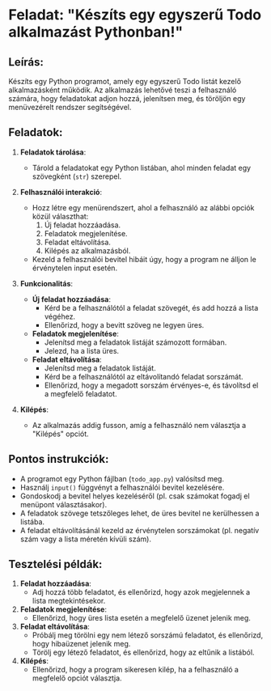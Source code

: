 # Feladat: "Készíts egy egyszerű Todo alkalmazást Pythonban!"

## Leírás:
Készíts egy Python programot, amely egy egyszerű Todo listát kezelő alkalmazásként működik. Az alkalmazás lehetővé teszi a felhasználó számára, hogy feladatokat adjon hozzá, jelenítsen meg, és töröljön egy menüvezérelt rendszer segítségével.

## Feladatok:
1. **Feladatok tárolása**:
   - Tárold a feladatokat egy Python listában, ahol minden feladat egy szövegként (`str`) szerepel.

2. **Felhasználói interakció**:
   - Hozz létre egy menürendszert, ahol a felhasználó az alábbi opciók közül választhat:
     1. Új feladat hozzáadása.
     2. Feladatok megjelenítése.
     3. Feladat eltávolítása.
     4. Kilépés az alkalmazásból.
   - Kezeld a felhasználói bevitel hibáit úgy, hogy a program ne álljon le érvénytelen input esetén.

3. **Funkcionalitás**:
   - **Új feladat hozzáadása**:
     - Kérd be a felhasználótól a feladat szövegét, és add hozzá a lista végéhez.
     - Ellenőrizd, hogy a bevitt szöveg ne legyen üres.
   - **Feladatok megjelenítése**:
     - Jelenítsd meg a feladatok listáját számozott formában.
     - Jelezd, ha a lista üres.
   - **Feladat eltávolítása**:
     - Jelenítsd meg a feladatok listáját.
     - Kérd be a felhasználótól az eltávolítandó feladat sorszámát.
     - Ellenőrizd, hogy a megadott sorszám érvényes-e, és távolítsd el a megfelelő feladatot.

4. **Kilépés**:
   - Az alkalmazás addig fusson, amíg a felhasználó nem választja a "Kilépés" opciót.

## Pontos instrukciók:
- A programot egy Python fájlban (`todo_app.py`) valósítsd meg.
- Használj `input()` függvényt a felhasználói bevitel kezelésére.
- Gondoskodj a bevitel helyes kezeléséről (pl. csak számokat fogadj el menüpont választásakor).
- A feladatok szövege tetszőleges lehet, de üres bevitel ne kerülhessen a listába.
- A feladat eltávolításánál kezeld az érvénytelen sorszámokat (pl. negatív szám vagy a lista méretén kívüli szám).

## Tesztelési példák:
1. **Feladat hozzáadása**:
   - Adj hozzá több feladatot, és ellenőrizd, hogy azok megjelennek a lista megtekintésekor.
2. **Feladatok megjelenítése**:
   - Ellenőrizd, hogy üres lista esetén a megfelelő üzenet jelenik meg.
3. **Feladat eltávolítása**:
   - Próbálj meg törölni egy nem létező sorszámú feladatot, és ellenőrizd, hogy hibaüzenet jelenik meg.
   - Törölj egy létező feladatot, és ellenőrizd, hogy az eltűnik a listából.
4. **Kilépés**:
   - Ellenőrizd, hogy a program sikeresen kilép, ha a felhasználó a megfelelő opciót választja.